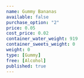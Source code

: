 ```yaml
---
name: Gummy Bananas
available: false
purchase_option: "2"
price: 0.05
cost_price: 0.02
container_water_weight: 919
container_sweets_weight: 0
weight: 0
type: [Gummy]
free: [Alcohol]
published: true
---
```

